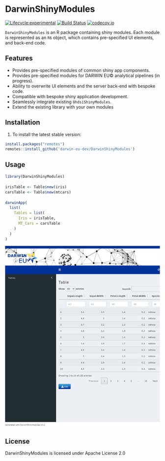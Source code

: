 
# DarwinShinyModules

[![Lifecycle:experimental](https://img.shields.io/badge/lifecycle-experimental-orange.svg)](https://lifecycle.r-lib.org/articles/stages.html#experimental)
[![Build
Status](https://github.com/darwin-eu/DarwinShinyModules/workflows/R-CMD-check/badge.svg)](https://github.com/darwin-eu/DarwinShinyModules/actions?query=workflow%3AR-CMD-check)
[![codecov.io](https://codecov.io/github/darwin-eu/DarwinShinyModules/coverage.svg?branch=main)](https://codecov.io/github/darwin-eu/DarwinShinyModules?branch=main)

`DarwinShinyModules` is an R package containing shiny modules. Each
module is represented as an `R6` object, which contains pre-specified UI
elements, and back-end code.

## Features

- Provides pre-specified modules of common shiny app components.
- Provides pre-specified modules for DARWIN EU© analytical pipelines (in
  progress).
- Ability to overwrite UI elements and the server back-end with bespoke
  code.
- Compatible with bespoke shiny application development.
- Seamlessly integrate existing `OhdsiShinyModules`.
- Extend the existing library with your own modules

## Installation

1.  To install the latest stable version:

``` r
install.packages("remotes")
remotes::install_github('darwin-eu-dev/DarwinShinyModules')
```

## Usage

``` r
library(DarwinShinyModules)

irisTable <- Table$new(iris)
carsTable <- Table$new(mtcars)

darwinApp(
  list(
    Tables = list(
      Iris = irisTable,
      MT_Cars = carsTable
    )
  )
)
```

![](README_files/figure-gfm/app-1.png)<!-- -->

## License

DarwinShinyModules is licensed under Apache License 2.0
